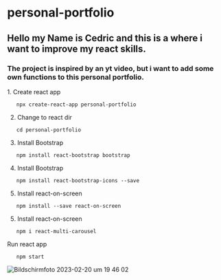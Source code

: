 # personal-portfolio

<h2>Hello my Name is Cedric and this is a where i want to improve my react skills.</h2>
<h3>The project is inspired by an yt video, but i want to add some own functions to this personal portfolio.</h3>
1. Create react app

```
   npx create-react-app personal-portfolio
```

2. Change to react dir

```
   cd personal-portfolio
```

3. Install Bootstrap

```
   npm install react-bootstrap bootstrap
```

4. Install Bootstrap

```
   npm install react-bootstrap-icons --save
```

5. Install react-on-screen

```
   npm install --save react-on-screen
```

5. Install react-on-screen

```
   npm i react-multi-carousel
```

Run react app

```
   npm start
```

![Bildschirm­foto 2023-02-20 um 19 46 02](https://user-images.githubusercontent.com/62056776/220180478-ba1e8718-f036-4e8a-ae71-7655fa7402c3.png)
